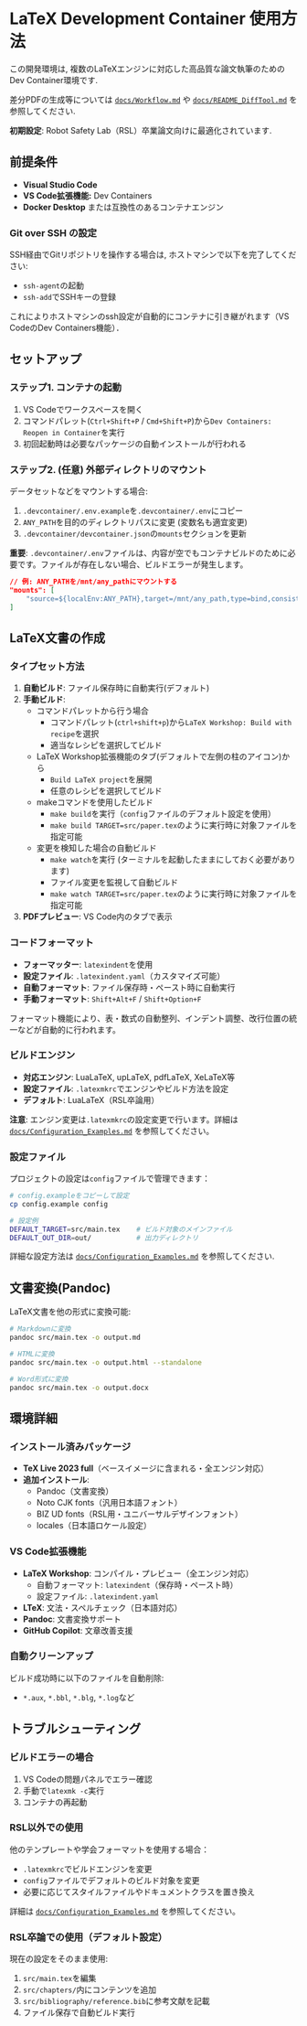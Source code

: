 # LaTeX Development Container 使用方法

この開発環境は, 複数のLaTeXエンジンに対応した高品質な論文執筆のためのDev Container環境です.

差分PDFの生成等については [`docs/Workflow.md`](../docs/Workflow.md) や [`docs/README_DiffTool.md`](../docs/README_DiffTool.md) を参照してください.

**初期設定**: Robot Safety Lab（RSL）卒業論文向けに最適化されています.

## 前提条件

* **Visual Studio Code**
* **VS Code拡張機能:** Dev Containers
* **Docker Desktop** または互換性のあるコンテナエンジン

### Git over SSH の設定

SSH経由でGitリポジトリを操作する場合は, ホストマシンで以下を完了してください:

* `ssh-agent`の起動
* `ssh-add`でSSHキーの登録

これによりホストマシンのssh設定が自動的にコンテナに引き継がれます（VS CodeのDev Containers機能）．

## セットアップ

### ステップ1. コンテナの起動

1. VS Codeでワークスペースを開く
2. コマンドパレット(`Ctrl+Shift+P` / `Cmd+Shift+P`)から`Dev Containers: Reopen in Container`を実行
3. 初回起動時は必要なパッケージの自動インストールが行われる

### ステップ2. (任意) 外部ディレクトリのマウント

データセットなどをマウントする場合:

1. `.devcontainer/.env.example`を`.devcontainer/.env`にコピー
2. `ANY_PATH`を目的のディレクトリパスに変更 (変数名も適宜変更)
3. `.devcontainer/devcontainer.json`の`mounts`セクションを更新

**重要**: `.devcontainer/.env`ファイルは、内容が空でもコンテナビルドのために必要です。ファイルが存在しない場合、ビルドエラーが発生します。

```json
// 例: ANY_PATHを/mnt/any_pathにマウントする
"mounts": [
    "source=${localEnv:ANY_PATH},target=/mnt/any_path,type=bind,consistency=cached"
]
```

## LaTeX文書の作成

### タイプセット方法

1. **自動ビルド**: ファイル保存時に自動実行(デフォルト)
2. **手動ビルド**:
    * コマンドパレットから行う場合
        * コマンドパレット(`ctrl+shift+p`)から`LaTeX Workshop: Build with recipe`を選択
        * 適当なレシピを選択してビルド
    * LaTeX Workshop拡張機能のタブ(デフォルトで左側の柱のアイコン)から
        * `Build LaTeX project`を展開
        * 任意のレシピを選択してビルド
    * makeコマンドを使用したビルド
        * `make build`を実行（`config`ファイルのデフォルト設定を使用）
        * `make build TARGET=src/paper.tex`のように実行時に対象ファイルを指定可能
    * 変更を検知した場合の自動ビルド
        * `make watch`を実行 (ターミナルを起動したままにしておく必要があります)
        * ファイル変更を監視して自動ビルド
        * `make watch TARGET=src/paper.tex`のように実行時に対象ファイルを指定可能
3. **PDFプレビュー**: VS Code内のタブで表示

### コードフォーマット

* **フォーマッター**: `latexindent`を使用
* **設定ファイル**: `.latexindent.yaml`（カスタマイズ可能）
* **自動フォーマット**: ファイル保存時・ペースト時に自動実行
* **手動フォーマット**: `Shift+Alt+F` / `Shift+Option+F`

フォーマット機能により、表・数式の自動整列、インデント調整、改行位置の統一などが自動的に行われます。

### ビルドエンジン

* **対応エンジン**: LuaLaTeX, upLaTeX, pdfLaTeX, XeLaTeX等
* **設定ファイル**: `.latexmkrc`でエンジンやビルド方法を設定
* **デフォルト**: LuaLaTeX（RSL卒論用）

**注意**: エンジン変更は`.latexmkrc`の設定変更で行います。詳細は [`docs/Configuration_Examples.md`](../docs/Configuration_Examples.md) を参照してください。

### 設定ファイル

プロジェクトの設定は`config`ファイルで管理できます：

```bash
# config.exampleをコピーして設定
cp config.example config

# 設定例
DEFAULT_TARGET=src/main.tex    # ビルド対象のメインファイル
DEFAULT_OUT_DIR=out/           # 出力ディレクトリ
```

詳細な設定方法は [`docs/Configuration_Examples.md`](../docs/Configuration_Examples.md) を参照してください.

## 文書変換(Pandoc)

LaTeX文書を他の形式に変換可能:

```bash
# Markdownに変換
pandoc src/main.tex -o output.md

# HTMLに変換
pandoc src/main.tex -o output.html --standalone

# Word形式に変換
pandoc src/main.tex -o output.docx
```

## 環境詳細

### インストール済みパッケージ

* **TeX Live 2023 full**（ベースイメージに含まれる・全エンジン対応）
* **追加インストール**:
    * Pandoc（文書変換）
    * Noto CJK fonts（汎用日本語フォント）
    * BIZ UD fonts（RSL用・ユニバーサルデザインフォント）
    * locales（日本語ロケール設定）

### VS Code拡張機能

* **LaTeX Workshop**: コンパイル・プレビュー（全エンジン対応）
    * 自動フォーマット: `latexindent`（保存時・ペースト時）
    * 設定ファイル: `.latexindent.yaml`
* **LTeX**: 文法・スペルチェック（日本語対応）
* **Pandoc**: 文書変換サポート
* **GitHub Copilot**: 文章改善支援

### 自動クリーンアップ

ビルド成功時に以下のファイルを自動削除:

* `*.aux`, `*.bbl`, `*.blg`, `*.log`など

## トラブルシューティング

### ビルドエラーの場合

1. VS Codeの問題パネルでエラー確認
2. 手動で`latexmk -c`実行
3. コンテナの再起動

### RSL以外での使用

他のテンプレートや学会フォーマットを使用する場合：

* `.latexmkrc`でビルドエンジンを変更
* `config`ファイルでデフォルトのビルド対象を変更
* 必要に応じてスタイルファイルやドキュメントクラスを置き換え

詳細は [`docs/Configuration_Examples.md`](../docs/Configuration_Examples.md) を参照してください。

### RSL卒論での使用（デフォルト設定）

現在の設定をそのまま使用:

1. `src/main.tex`を編集
2. `src/chapters/`内にコンテンツを追加
3. `src/bibliography/reference.bib`に参考文献を記載
4. ファイル保存で自動ビルド実行
